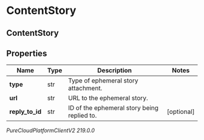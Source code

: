 # ContentStory

## ContentStory

## Properties

|Name | Type | Description | Notes|
|------------ | ------------- | ------------- | -------------|
| **type** | str | Type of ephemeral story attachment. | |
| **url** | str | URL to the ephemeral story. | |
| **reply_to_id** | str | ID of the ephemeral story being replied to. | [optional] |



_PureCloudPlatformClientV2 219.0.0_
